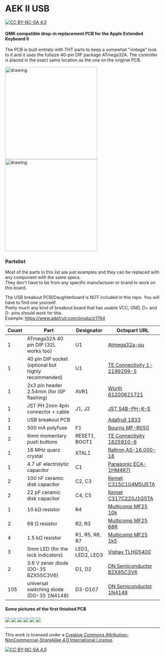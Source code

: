 # AEK II USB

[![CC BY-NC-SA 4.0][cc-by-nc-sa-shield]][cc-by-nc-sa]

#### QMK compatible drop-in replacement PCB for the Apple Extended Keyboard II
The PCB is built entirely with THT parts to keep a somewhat "vintage" look to it and it uses the fullsize 40-pin DIP package ATmega32A.
The controller is placed in the exact same location as the one on the original PCB.

<img src="https://files.elmo.space/kicad_images/aek2_usb-Front.png" alt="drawing" height="300"/>
<img src="https://files.elmo.space/kicad_images/aek2_usb-Back.png" alt="drawing" height="300"/>

### Partslist
Most of the parts in this list are just examples and they can be replaced with any component with the same specs.  
They don't have to be from any specific manufacturer or brand to work on this board.

The USB breakout PCB/Daughterboard is NOT included in this repo. You will have to find one yourself.  
Pretty much any kind of breakout board that has usable VCC, GND, D+ and D- pins should work for this.  
Example: https://www.adafruit.com/product/1764

|Count|Part|Designator|Octopart URL|
|-|-|-|-|
|1|ATmega32A 40 pin DIP (32L works too)|U1|[Atmega32a-pu](https://octopart.com/atmega32a-pu-microchip-77760288)|
|1|40 pin DIP socket (optional but highly recommended)|U1|[TE Connectivity 1-2199299-5](https://octopart.com/1-2199299-5-te+connectivity-34963610)|
|1|2x3 pin header 2.54mm (for ISP flashing)|AVR1|[Würth 61200621721](https://octopart.com/61200621721-würth+elektronik-32855457)| 
|1|JST PH 2mm 4pin connector + cable|J1, J2|[JST S4B-PH-K-S](https://octopart.com/s4b-ph-k-s+%28lf%29%28sn%29-jst-5373077)|
|1|USB breakout PCB||[Adafruit 1833](https://octopart.com/1833-adafruit+industries-53099556)|
|1|500 mA polyfuse|F1|[Bourns MF-R050](https://octopart.com/mf-r050-bourns-19418)|
|2|6mm momentary push buttons|RESET1, BOOT1|[TE Connectivity 1825910-6](https://octopart.com/1825910-6-te+connectivity-42270338)|
|1|16 MHz quarz crystal|XTAL1|[Raltron AS-16.000-18](https://octopart.com/as-16.000-18-raltron+electronics-973373)|
|1|4.7 uF electrolytic capacitor|C1|[Panasonic ECA-1HM4R7I](https://octopart.com/eca-1hm4r7i-panasonic-39478610)|
|2|100 nF ceramic disk capacitor|C2, C3|[Kemet C315C104M5U5TA](https://octopart.com/c315c104m5u5ta-kemet-83288)|
|2|22 pF ceramic disk capacitor|C4, C5|[Kemet C317C220J1G5TA](https://octopart.com/c317c220j1g5ta-kemet-1747641)|
|1|10 kΩ resistor|R4|[Multicomp MF25 10k](https://octopart.com/mf25+10k-multicomp-2697429)|
|2|68 Ω resistor|R2, R3|[Multicomp MF25 68R](https://octopart.com/mf25+68r-multicomp-5364489)|
|4|1.5 kΩ resistor|R1, R5, R6, R7|[Multicomp MF25 1k5](https://octopart.com/mf25+1k5-multicomp-5372506)|
|3|5mm LED (for the lock indicators)|LED1, LED2, LED3|[Vishay TLHG5400](https://octopart.com/tlhg5400-vishay-39403037)|
|2|3.6 V zener diode (DO-35 BZX55C3V6)|D1, D2|[ON Semiconductor BZX85C3V6](https://octopart.com/bzx85c3v6-on+semiconductor-84409073)|
|105|universal switching diode (DO-35 1N4148)|D3-D107|[ON Semiconductor 1N4148](https://octopart.com/1n4148-on+semiconductor-6807167)|

#### Some pictures of the first finished PCB
[![](https://i.imgur.com/3325BHBm.jpg)](https://i.imgur.com/3325BHB.jpg) [![](https://i.imgur.com/cYwRUWXm.jpg)](https://i.imgur.com/cYwRUWX.jpg)
[![](https://i.imgur.com/b2IuvLgm.jpg)](https://i.imgur.com/b2IuvLg.jpg) [![](https://i.imgur.com/vxiDwE3m.jpg)](https://i.imgur.com/vxiDwE3.jpg)
[![](https://i.imgur.com/lfABr6am.jpg)](https://i.imgur.com/lfABr6a.jpg) [![](https://i.imgur.com/BY7TV2wm.jpg)](https://i.imgur.com/BY7TV2w.jpg)

---
This work is licensed under a
[Creative Commons Attribution-NonCommercial-ShareAlike 4.0 International License][cc-by-nc-sa].

[![CC BY-NC-SA 4.0][cc-by-nc-sa-image]][cc-by-nc-sa]

[cc-by-nc-sa]: http://creativecommons.org/licenses/by-nc-sa/4.0/
[cc-by-nc-sa-image]: https://licensebuttons.net/l/by-nc-sa/4.0/88x31.png
[cc-by-nc-sa-shield]: https://img.shields.io/badge/License-CC%20BY--NC--SA%204.0-lightgrey.svg

